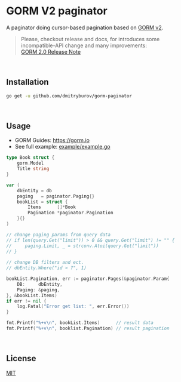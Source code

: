 # GORM V2 paginator

A paginator doing cursor-based pagination based on [GORM v2](https://github.com/go-gorm/gorm).

> Please, checkout release and docs, for introduces some incompatible-API change and many improvements: <br>[GORM 2.0 Release Note](https://gorm.io/docs/v2_release_note.html)

<br>

## Installation

```sh
go get -u github.com/dmitryburov/gorm-paginator
```
<br>

## Usage

- GORM Guides: https://gorm.io
- See full example: [example/example.go](https://github.com/dmitryburov/gorm-paginator/blob/master/example/example.go)

```go
type Book struct {
	gorm.Model
	Title string
}

var (
    dbEntity = db
    paging   = paginator.Paging{}
    bookList = struct {
        Items      []*Book
        Pagination *paginator.Pagination
    }{}
)

// change paging params from query data
// if len(query.Get("limit")) > 0 && query.Get("limit") != "" {
//     paging.Limit, _ = strconv.Atoi(query.Get("limit"))
// }
 
// change DB filters and ect.
// dbEntity.Where("id > ?", 1)

bookList.Pagination, err := paginator.Pages(&paginator.Param{
    DB:     dbEntity,
    Paging: &paging,
}, &bookList.Items)
if err != nil {
    log.Fatal("Error get list: ", err.Error())
}

fmt.Printf("%+v\n", bookList.Items)      // result data
fmt.Printf("%+v\n", booklist.Pagination) // result pagination

```

<br>

## License

[MIT](LICENSE)